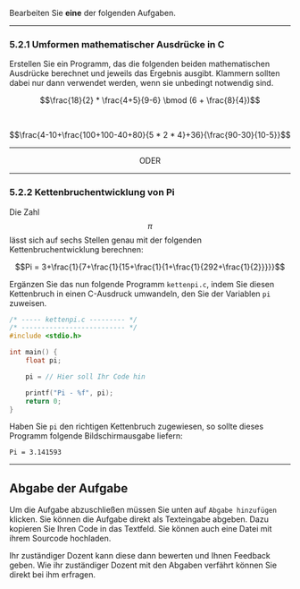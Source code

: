 Bearbeiten Sie **eine** der folgenden Aufgaben.

----

### 5.2.1 Umformen mathematischer Ausdrücke in C

Erstellen Sie ein Programm, das die folgenden beiden mathematischen Ausdrücke berechnet und jeweils das Ergebnis ausgibt. Klammern sollten dabei nur dann verwendet werden, wenn sie unbedingt notwendig sind.

<center>

$$\frac{18}{2} * \frac{4+5}{9-6} \bmod (6 + \frac{8}{4})$$

</center>
&nbsp;
<center>

$$\frac{4-10+\frac{100+100-40+80}{5 * 2 * 4}+36}{\frac{90-30}{10-5}}$$

</center>

----

<center>ODER</center>

----

### 5.2.2 Kettenbruchentwicklung von Pi

Die Zahl $$\pi$$ lässt sich auf sechs Stellen genau mit der folgenden Kettenbruchentwicklung berechnen:

<center>

$$Pi = 3+\frac{1}{7+\frac{1}{15+\frac{1}{1+\frac{1}{292+\frac{1}{2}}}}}$$

</center>

Ergänzen Sie das nun folgende Programm `kettenpi.c`, indem Sie diesen Kettenbruch in einen C-Ausdruck umwandeln, den Sie der Variablen `pi` zuweisen.

```c
/* ----- kettenpi.c --------- */
/* -------------------------- */
#include <stdio.h>

int main() {
    float pi;

    pi = // Hier soll Ihr Code hin

    printf("Pi - %f", pi);
    return 0;
}
```

Haben Sie `pi` den richtigen Kettenbruch zugewiesen, so sollte dieses Programm folgende Bildschirmausgabe liefern:

```shell
Pi = 3.141593
```

----

## Abgabe der Aufgabe

Um die Aufgabe abzuschließen müssen Sie unten auf `Abgabe hinzufügen` klicken. Sie können die Aufgabe direkt als Texteingabe abgeben. Dazu kopieren Sie Ihren Code in das Textfeld. Sie können auch eine Datei mit ihrem Sourcode hochladen. 

Ihr zuständiger Dozent kann diese dann bewerten und Ihnen Feedback geben. Wie ihr zuständiger Dozent mit den Abgaben verfährt können Sie direkt bei ihm erfragen.